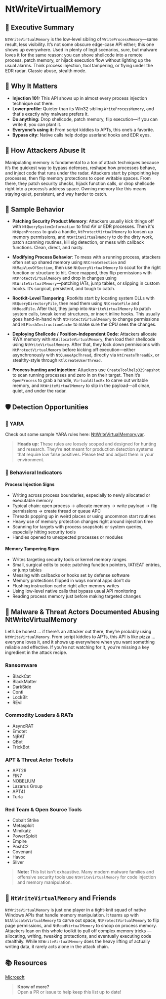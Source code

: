 # NtWriteVirtualMemory

## 🚀 Executive Summary
`NtWriteVirtualMemory` is the low-level sibling of `WriteProcessMemory`—same result, less visibility. It’s not some obscure edge-case API either; this one shows up everywhere. Used in plenty of legit scenarios, sure, but malware loves it for the same reason: you can shove shellcode into a remote process, patch memory, or hijack execution flow without lighting up the usual alarms. Think process injection, tool tampering, or flying under the EDR radar. Classic abuse, stealth mode.


## 🚩 Why It Matters

- **Injection 101:** This API shows up in almost every process injection technique out there.
- **Lower profile:** Quieter than its Win32 sibling `WriteProcessMemory`, and that's exactly why malware prefers it.
- **Do anything:** Drop shellcode, patch memory, flip execution—if you can write it, you can plant it.
- **Everyone’s using it:** From script kiddies to APTs, this one’s a favorite.
- **Bypass city:** Native calls help dodge userland hooks and EDR eyes.

## 🧬 How Attackers Abuse It

Manipulating memory is fundamental to a ton of attack techniques because it’s the quickest way to bypass defenses, reshape how processes behave, and inject code that runs under the radar. Attackers start by pinpointing key processes, then flip memory protections to open writable spaces. From there, they patch security checks, hijack function calls, or drop shellcode right into a process’s address space. Owning memory like this means staying quiet, persistent, and way harder to catch.


## 🧵 Sample Behavior

 - **Patching Security Product Memory**: Attackers usually kick things off with `NtQuerySystemInformation` to find AV or EDR processes. Then it's `NtOpenProcess` to grab a handle, `NtProtectVirtualMemory` to loosen up memory permissions, and `NtWriteVirtualMemory` to do the dirty work, patch scanning routines, kill sig detection, or mess with callback functions. Clean, direct, and nasty.

 - **Modifying Process Behavior**: To mess with a running process, attackers often set up shared memory using `NtCreateSection` and `NtMapViewOfSection`, then use `NtQueryVirtualMemory` to scout for the right function or structure to hit. Once mapped, they flip permissions with `NtProtectVirtualMemory` and drop in changes using `NtWriteVirtualMemory`—patching IATs, jump tables, or slipping in custom hooks. It’s surgical, persistent, and tough to catch.

 - **Rootkit-Level Tampering**: Rootkits start by locating system DLLs with `NtQueryDirectoryFile`, then read them using `NtCreateFile` and `NtReadFile`. After that, they jump into `NtWriteVirtualMemory` to patch system calls, tweak kernel structures, or insert inline hooks. This usually goes hand-in-hand with `NtProtectVirtualMemory` to change permissions and `NtFlushInstructionCache` to make sure the CPU sees the changes.

 - **Deploying Shellcode / Position-Independent Code**: Attackers allocate RWX memory with `NtAllocateVirtualMemory`, then load their shellcode using `NtWriteVirtualMemory`. After that, they lock down permissions with `NtProtectVirtualMemory` before kicking off execution—either asynchronously with `NtQueueApcThread`, directly via `NtCreateThreadEx`, or stealthy-style through `RtlCreateUserThread`.

 - **Process hunting and injection:** Attackers use `CreateToolhelp32Snapshot` to scan running processes and zero in on their target. Then it’s `OpenProcess` to grab a handle, `VirtualAllocEx` to carve out writable memory, and `NtWriteVirtualMemory` to slip in the payload—all clean, quiet, and under the radar.


## 🛡️ Detection Opportunities

### 🔹 YARA

Check out some sample YARA rules here: [NtWriteVirtualMemory.yar](./NtWriteVirtualMemory.yar).

> **Heads up:** These rules are loosely scoped and designed for hunting and research. They're **not** meant for production detection systems that require low false positives. Please test and adjust them in your environment.

### 🔸 Behavioral Indicators

#### Process Injection Signs
- Writing across process boundaries, especially to newly allocated or executable memory  
- Typical chain: open process → allocate memory → write payload → flip permissions → create thread or queue APC  
- Threads popping up in weird places or using uncommon start routines  
- Heavy use of memory protection changes right around injection time  
- Scanning for targets with process snapshots or system queries, especially hitting security tools  
- Handles opened to unexpected processes or modules

#### Memory Tampering Signs
- Writes targeting security tools or kernel memory ranges  
- Small, surgical edits to code: patching function pointers, IAT/EAT entries, or jump tables  
- Messing with callbacks or hooks set by defense software  
- Memory protections flipped in ways normal apps don’t do  
- Flushing instruction cache right after memory writes  
- Using low-level native calls that bypass usual API monitoring  
- Reading process memory just before making targeted changes

## 🦠 Malware & Threat Actors Documented Abusing NtWriteVirtualMemory

Let’s be honest ... if there’s an attacker out there, they’re probably using `NtWriteVirtualMemory`. From script kiddies to APTs, this API is like pizza ... everyone loves it, and it shows up everywhere when you want something reliable and effective. If you’re not watching for it, you’re missing a key ingredient in the attack recipe.

### Ransomware
- BlackCat
- BlackMatter
- DarkSide
- Conti
- LockBit
- REvil

### Commodity Loaders & RATs
- AsyncRAT
- Emotet
- NjRAT
- QBot
- TrickBot

### APT & Threat Actor Toolkits
- APT29
- FIN7
- NOBELIUM
- Lazarus Group
- APT41
- Turla

### Red Team & Open Source Tools
- Cobalt Strike
- Metasploit
- Mimikatz
- PowerSploit
- Empire
- PoshC2
- Covenant
- Havoc
- Sliver

> **Note:** This list isn't exhaustive. Many modern malware families and offensive security tools use `NtWriteVirtualMemory` for code injection and memory manipulation.

## 🧵 `NtWriteVirtualMemory` and Friends
`NtWriteVirtualMemory` is just one player in a tight-knit squad of native Windows APIs that handle memory manipulation. It teams up with `NtAllocateVirtualMemory` to carve out space, `NtProtectVirtualMemory` to flip page permissions, and `NtReadVirtualMemory` to snoop on process memory. Attackers lean on this whole toolkit to pull off complex memory tricks — allocating, writing, tweaking protections, and eventually executing code stealthily. While `NtWriteVirtualMemory` does the heavy lifting of actually writing data, it rarely acts alone in the attack chain.


## 📚 Resources
[Microsoft](https://learn.microsoft.com/en-us/windows-hardware/drivers/ddi/ntifs/nf-ntifs-ntqueryvirtualmemory)

> **Know of more?**  
> Open a PR or issue to help keep this list up to date!